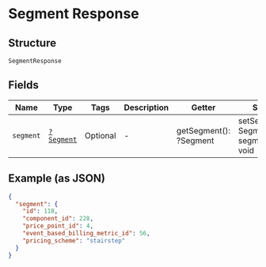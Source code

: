 
# Segment Response

## Structure

`SegmentResponse`

## Fields

| Name | Type | Tags | Description | Getter | Setter |
|  --- | --- | --- | --- | --- | --- |
| `segment` | [`?Segment`](../../doc/models/segment.md) | Optional | - | getSegment(): ?Segment | setSegment(?Segment segment): void |

## Example (as JSON)

```json
{
  "segment": {
    "id": 118,
    "component_id": 228,
    "price_point_id": 4,
    "event_based_billing_metric_id": 56,
    "pricing_scheme": "stairstep"
  }
}
```

